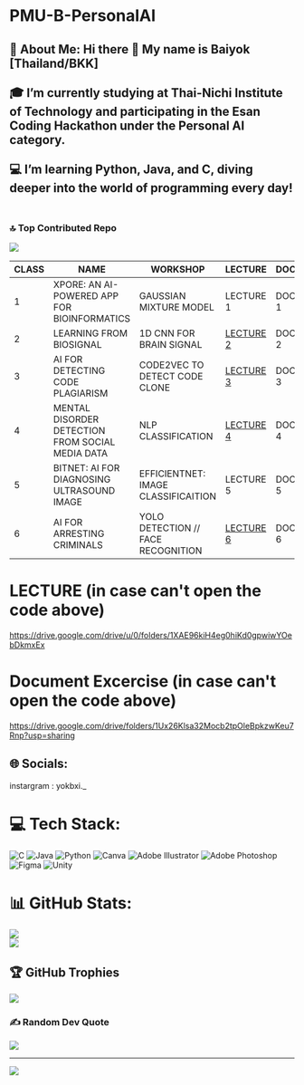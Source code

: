# PMU-B-PersonalAI
💫 About Me:
Hi there 👋 My name is Baiyok [Thailand/BKK]<br><br>🎓 I’m currently studying at **Thai-Nichi Institute of Technology** and participating in the Esan Coding Hackathon under the Personal AI category.<br><br>💻 I’m learning Python, Java, and C, diving deeper into the world of programming every day!<br><br>
-----

### 🔝 Top Contributed Repo
![](https://github-contributor-stats.vercel.app/api?username=Luajade2&limit=5&theme=dark&combine_all_yearly_contributions=true)

| CLASS | NAME | WORKSHOP | LECTURE | DOCUMENT |
| --- | --- | --- | --- | --- |
| 1 | XPORE: AN AI-POWERED APP FOR BIOINFORMATICS | GAUSSIAN MIXTURE MODEL | LECTURE 1 | DOCUMENT 1 |
| 2 | LEARNING FROM BIOSIGNAL | 1D CNN FOR BRAIN SIGNAL | [LECTURE 2](https://drive.google.com/file/d/1nnQVXz_r6Dd6RT1bOn7cpdnNh2vCB-JR/view?usp=sharing) | DOCUMENT 2 |
| 3 | AI FOR DETECTING CODE PLAGIARISM | CODE2VEC TO DETECT CODE CLONE | [LECTURE 3](https://drive.google.com/file/d/1Ziyri_jlC3TZKwGjoTTQ9-EK9RuzlrNj/view?usp=sharing) | DOCUMENT 3 |
| 4 | MENTAL DISORDER DETECTION FROM SOCIAL MEDIA DATA | NLP CLASSIFICATION | [LECTURE 4](https://drive.google.com/file/d/1wQzNkjz7a9UcQFlF-w_9rs2AAsFv5e9b/view?usp=sharing) | DOCUMENT 4 |
| 5 | BITNET: AI FOR DIAGNOSING ULTRASOUND IMAGE | EFFICIENTNET: IMAGE CLASSIFICAITION | LECTURE 5 | DOCUMENT 5 |
| 6 | AI FOR ARRESTING CRIMINALS | YOLO DETECTION // FACE RECOGNITION | [LECTURE 6](https://drive.google.com/file/d/1wosRWvD8PtH41OCcab2xaVNC_pi4B3EF/view?usp=sharing) | DOCUMENT 6 |

# LECTURE (in case can't open the code above)
https://drive.google.com/drive/u/0/folders/1XAE96kiH4eg0hiKd0gpwiwYOebDkmxEx
# Document Excercise (in case can't open the code above)
https://drive.google.com/drive/folders/1Ux26Klsa32Mocb2tpOleBpkzwKeu7Rnp?usp=sharing



## 🌐 Socials:
instargram : yokbxi._

# 💻 Tech Stack:
![C](https://img.shields.io/badge/c-%2300599C.svg?style=for-the-badge&logo=c&logoColor=white) ![Java](https://img.shields.io/badge/java-%23ED8B00.svg?style=for-the-badge&logo=openjdk&logoColor=white) ![Python](https://img.shields.io/badge/python-3670A0?style=for-the-badge&logo=python&logoColor=ffdd54) ![Canva](https://img.shields.io/badge/Canva-%2300C4CC.svg?style=for-the-badge&logo=Canva&logoColor=white) ![Adobe Illustrator](https://img.shields.io/badge/adobe%20illustrator-%23FF9A00.svg?style=for-the-badge&logo=adobe%20illustrator&logoColor=white) ![Adobe Photoshop](https://img.shields.io/badge/adobe%20photoshop-%2331A8FF.svg?style=for-the-badge&logo=adobe%20photoshop&logoColor=white) ![Figma](https://img.shields.io/badge/figma-%23F24E1E.svg?style=for-the-badge&logo=figma&logoColor=white) ![Unity](https://img.shields.io/badge/unity-%23000000.svg?style=for-the-badge&logo=unity&logoColor=white)
# 📊 GitHub Stats:
![](https://github-readme-stats.vercel.app/api?username=Luajade2&theme=nightowl&hide_border=false&include_all_commits=false&count_private=false)<br/>
![](https://github-readme-streak-stats.herokuapp.com/?user=Luajade2&theme=nightowl&hide_border=false)<br/>


## 🏆 GitHub Trophies
![](https://github-profile-trophy.vercel.app/?username=Luajade2&theme=radical&no-frame=false&no-bg=true&margin-w=4)

### ✍️ Random Dev Quote
![](https://quotes-github-readme.vercel.app/api?type=horizontal&theme=radical)

---
[![](https://visitcount.itsvg.in/api?id=Luajade2&icon=0&color=0)](https://visitcount.itsvg.in)

<!-- Proudly created with GPRM ( https://gprm.itsvg.in ) -->
